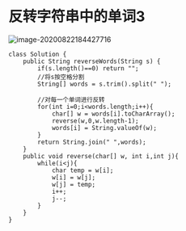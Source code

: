 # 反转字符串中的单词3

![image-20200822184427716](C:\Users\LY\AppData\Roaming\Typora\typora-user-images\image-20200822184427716.png)



```
class Solution {
    public String reverseWords(String s) {
        if(s.length()==0) return "";
        //将s按空格分割
        String[] words = s.trim().split(" ");

        //对每一个单词进行反转
        for(int i=0;i<words.length;i++){
            char[] w = words[i].toCharArray();
            reverse(w,0,w.length-1);
            words[i] = String.valueOf(w);
        }
        return String.join(" ",words);
    }
    public void reverse(char[] w, int i,int j){
        while(i<j){
            char temp = w[i];
            w[i] = w[j];
            w[j] = temp;
            i++;
            j--;
        }
    }
}
```

